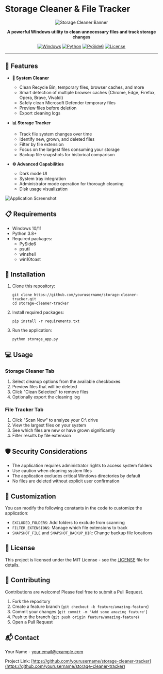 # Storage Cleaner & File Tracker

<div align="center">
  
![Storage Cleaner Banner](path/to/banner-image.png)

**A powerful Windows utility to clean unnecessary files and track storage changes**

[![Windows](https://img.shields.io/badge/Platform-Windows-blue?style=flat-square&logo=windows)](https://www.microsoft.com/windows)
[![Python](https://img.shields.io/badge/Python-3.8+-yellow?style=flat-square&logo=python)](https://www.python.org)
[![PySide6](https://img.shields.io/badge/GUI-PySide6-green?style=flat-square&logo=qt)](https://wiki.qt.io/Qt_for_Python)
[![License](https://img.shields.io/badge/License-MIT-purple?style=flat-square)](LICENSE)

</div>

---

## 🌟 Features

- **🧹 System Cleaner**
  - Clean Recycle Bin, temporary files, browser caches, and more
  - Smart detection of multiple browser caches (Chrome, Edge, Firefox, Opera, Brave, Vivaldi)
  - Safely clean Microsoft Defender temporary files
  - Preview files before deletion
  - Export cleaning logs
  
- **📊 Storage Tracker**
  - Track file system changes over time
  - Identify new, grown, and deleted files
  - Filter by file extension
  - Focus on the largest files consuming your storage
  - Backup file snapshots for historical comparison

- **⚙️ Advanced Capabilities**
  - Dark mode UI
  - System tray integration
  - Administrator mode operation for thorough cleaning
  - Disk usage visualization

![Application Screenshot](path/to/screenshot.png)

## 📋 Requirements

- Windows 10/11
- Python 3.8+
- Required packages:
  - PySide6
  - psutil
  - winshell
  - win10toast

## 🚀 Installation

1. Clone this repository:
   ```
   git clone https://github.com/yourusername/storage-cleaner-tracker.git
   cd storage-cleaner-tracker
   ```

2. Install required packages:
   ```
   pip install -r requirements.txt
   ```

3. Run the application:
   ```
   python storage_app.py
   ```

## 💻 Usage

### Storage Cleaner Tab

1. Select cleanup options from the available checkboxes
2. Preview files that will be deleted
3. Click "Clean Selected" to remove files
4. Optionally export the cleaning log

### File Tracker Tab

1. Click "Scan Now" to analyze your C:\ drive
2. View the largest files on your system
3. See which files are new or have grown significantly
4. Filter results by file extension

## 🛡️ Security Considerations

- The application requires administrator rights to access system folders
- Use caution when cleaning system files
- The application excludes critical Windows directories by default
- No files are deleted without explicit user confirmation

## 🔧 Customization

You can modify the following constants in the code to customize the application:

- `EXCLUDED_FOLDERS`: Add folders to exclude from scanning
- `FILTER_EXTENSIONS`: Manage which file extensions to track
- `SNAPSHOT_FILE` and `SNAPSHOT_BACKUP_DIR`: Change backup file locations

## 📝 License

This project is licensed under the MIT License - see the [LICENSE](LICENSE) file for details.

## 👥 Contributing

Contributions are welcome! Please feel free to submit a Pull Request.

1. Fork the repository
2. Create a feature branch (`git checkout -b feature/amazing-feature`)
3. Commit your changes (`git commit -m 'Add some amazing feature'`)
4. Push to the branch (`git push origin feature/amazing-feature`)
5. Open a Pull Request

## 📬 Contact

Your Name - [your.email@example.com](mailto:your.email@example.com)

Project Link: [https://github.com/yourusername/storage-cleaner-tracker](https://github.com/yourusername/storage-cleaner-tracker)
